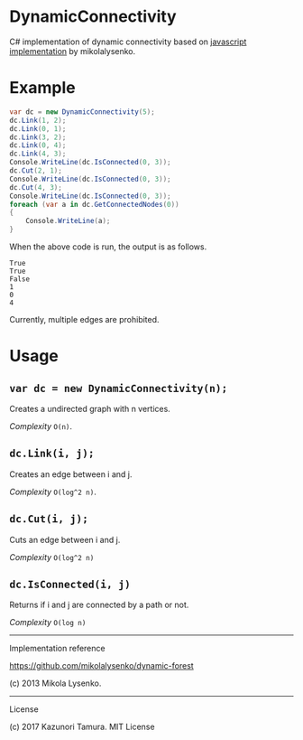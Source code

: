 # DynamicConnectivity

C# implementation of dynamic connectivity based on [javascript implementation](https://github.com/mikolalysenko/dynamic-forest) by mikolalysenko.

# Example
```csharp
var dc = new DynamicConnectivity(5);
dc.Link(1, 2);
dc.Link(0, 1);
dc.Link(3, 2);
dc.Link(0, 4);
dc.Link(4, 3);
Console.WriteLine(dc.IsConnected(0, 3));
dc.Cut(2, 1);
Console.WriteLine(dc.IsConnected(0, 3));
dc.Cut(4, 3);
Console.WriteLine(dc.IsConnected(0, 3));
foreach (var a in dc.GetConnectedNodes(0))
{
    Console.WriteLine(a);
}
```

When the above code is run, the output is as follows.

```
True
True
False
1
0
4
```

Currently, multiple edges are prohibited.


# Usage

## `var dc = new DynamicConnectivity(n);`

Creates a undirected graph with n vertices.

*Complexity* `O(n)`.

## `dc.Link(i, j);`

Creates an edge between i and j.

*Complexity* `O(log^2 n)`.

## `dc.Cut(i, j);`

Cuts an edge between i and j.

*Complexity* `O(log^2 n)`

## `dc.IsConnected(i, j)`

Returns if i and j are connected by a path or not.

*Complexity* `O(log n)`

---

Implementation reference

https://github.com/mikolalysenko/dynamic-forest

(c) 2013 Mikola Lysenko.

---

License

(c) 2017 Kazunori Tamura. MIT License
